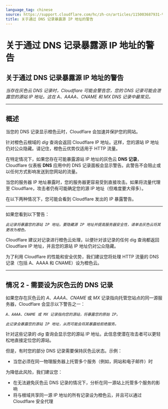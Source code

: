 ```yaml
---
language_tag: chinese
source: https://support.cloudflare.com/hc/zh-cn/articles/115003687931-%E5%85%B3%E4%BA%8E%E9%80%9A%E8%BF%87-DNS-%E8%AE%B0%E5%BD%95%E6%9A%B4%E9%9C%B2%E6%BA%90-IP-%E5%9C%B0%E5%9D%80%E7%9A%84%E8%AD%A6%E5%91%8A
title: 关于通过 DNS 记录暴露源 IP 地址的警告
---
```


# 关于通过 DNS 记录暴露源 IP 地址的警告

## 关于通过 DNS 记录暴露源 IP 地址的警告

_当存在灰色云 DNS 记录时，Cloudflare 可能会警告您，您的 DNS 记录可能会泄露您的源站 IP 地址。这在 A、AAAA、CNAME 和 MX DNS 记录中最常见。_

___

## 概述

当您的 DNS 记录显示橙色云时，Cloudflare 会加速并保护您的网站。

针对橙色云根域的 _dig_ 查询会返回 Cloudflare IP 地址。这样，您的源站 IP 地址仍对公众隐藏。请记住，橙色云优势仅适用于 HTTP 流量。

在特定情况下，如果您存在可能暴露源站 IP 地址的灰色云 **DNS 记录**，Cloudflare 仪表板 **DNS** 应用中的 DNS 记录面板会显示警告。此警告不会阻止或以任何方式影响发送到您网站的流量。

当您的服务器 IP 地址暴露时，您的服务器更容易受到直接攻击。如果将流量代理至 Cloudflare，攻击者仍有可能确定您的源 IP 地址（但难度要大得多）。

在以下两种情况下，您可能会看到 Cloudflare 发出的 IP 暴露警告。

___

如果您看到以下警告：

_`此记录将暴露您的源站 IP 地址。要隐藏源 IP 地址并提高服务器安全性，请单击灰色云将其更改为橙色。`_

Cloudflare 建议对记录进行橙色云处理，以便针对该记录的任何 dig 查询都返回 Cloudflare IP 地址，并且您的源站 IP 地址仍对公众隐藏。

为了利用 Cloudflare 的性能和安全优势，我们建议您将处理 HTTP 流量的 DNS 记录（包括 A、AAAA 和 CNAME）设为橙色云。

___

## 情况 2 - 需要设为灰色云的 DNS 记录

如果您存在灰色云的 _A_、_AAAA_、_CNAME_ 或 _MX_ 记录指向托管您站点的同一源服务器，Cloudflare 会显示以下警告之一：

_`A、AAAA、CNAME 或 MX 记录指向您的源站，将暴露您的原始 IP。`_

_`此记录会暴露您的源站 IP 地址，从而可能会将其暴露给拒绝服务。`_

针对这些记录的 _dig_ 查询会显示您的源站 IP 地址。此信息使潜在攻击者可以更轻松地直接定位您的源站。

但是，有时您的部分 DNS 记录需要保持灰色云状态。示例：

-   当您必须在同一物理服务器上托管多个服务（例如，网站和电子邮件）时

为降低此风险，我们建议您：

-   在无法避免灰色云 DNS 记录的情况下，分析在同一源站上托管多个服务的影响
-   将与根域共享同一源 IP 地址的所有记录设为橙色云，并且可以通过 Cloudflare 安全代理
